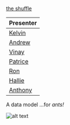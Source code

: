[the shuffle](https://rawgit.com/ggodreau/presentations/pattypants/order.html)

|Presenter|
|---|
|[Kelvin](https://docs.google.com/presentation/d/126Ubh9JRmqUmOgVzAhBNnw8HF9It9PcdklMyhKhAo5I/edit?usp=sharing)|
|[Andrew](https://docs.google.com/presentation/d/1Cm0NnRqgoZrta1xqlL1CVsLwl5ll2jqnISFCZmvLq-E/edit?usp=sharing)|
|[Vinay](https://drive.google.com/open?id=1Ih0Eo1oatY1LOdfBjCWvE-wv9rpKdGy51UKI2eBF4CI)|
|[Patrice](https://docs.google.com/presentation/d/105g-6jJMsVd-m0UfXrC9fdTFWt_DSeM34w0Y3wRkOt4/edit?usp=sharing)|
|[Ron](https://docs.google.com/presentation/d/1peS0irb9OOpdm4dMDWhn4rq9ax8EfOCGUpyYiaJvZn4/edit?usp=sharing)|
|[Hallie](https://docs.google.com/presentation/d/1vYHLNGcYZYNvsJLZioeX1n3uofmzoRmsaUy5HvShDpw/edit?usp=sharing)|
|[Anthony](https://docs.google.com/presentation/d/1FGJTPLlGs5YAVFKdEnbO5OSlDJrpVUQFSKwJSMPpbgA/edit#slide=id.p)|

A data model ...for *ants!*

![alt text](https://media.giphy.com/media/i3RA5wLyWjCRa/giphy.gif "logo title text 1")
